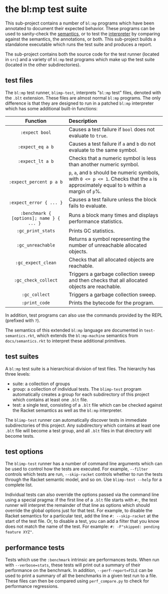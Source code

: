 # the bl:mp test suite

This sub-project contains a number of `bl:mp` programs which have been annotated to document their expected behavior. These programs can be used to sanity-check the [semantics](../docs/semantics.rkt), or to test the [interpreter](../blimp/README.md) by comparing against the semantics, the annotations, or both. This sub-project builds a standalone executable which runs the test suite and produces a report.

The sub-project contains both the source code for the test runner (located in `src`) and a variety of `bl:mp` test programs which make up the test suite (located in the other subdirectories).

## test files
The `bl:mp` test runner, `blimp-test`, interprets "`bl:mp` test" files, denoted with the `.blt` extension. These files are almost normal `bl:mp` programs. The only difference is that they are designed to run in a patched `bl:mp` interpreter which has some additional built-in functions:

  Function                | Description
:------------------------:|:-------------------------------------------------------------------
| `:expect bool`          | Causes a test failure if `bool` does not evaluate to `true`.
| `:expect_eq a b`        | Causes a test failure if `a` and `b` do not evaluate to the same symbol.
| `:expect_lt a b`        | Checks that a numeric symbol is less than another numeric symbol.
| `:expect_percent p a b` | `p`, `a`, and `b` should be numeric symbols, with `0 <= p <= 1`. Checks that the `a` is approximately equal to `b` within a margin of `p`%.
| `:expect_error { ... }` | Causes a test failure unless the block fails to evaluate.
| `:benchmark { [options]; name } { ... } ` | Runs a block many times and displays performance statistics.
| `:gc_print_stats`       | Prints GC statistics.
| `:gc_unreachable`       | Returns a symbol representing the number of unreachable allocated objects.
| `:gc_expect_clean`      | Checks that all allocated objects are reachable.
| `:gc_check_collect`     | Triggers a garbage collection sweep and then checks that all allocated objects are reachable.
| `:gc_collect`           | Triggers a garbage collection sweep.
| `:print_code`           | Prints the bytecode for the program.

In addition, test programs can also use the commands provided by the REPL (prefixed with `?`).

The semantics of this extended `bl:mp` language are documented in `test-semantics.rkt`, which extends the `bl:mp-machine` semantics from `docs/semantics.rkt` to interpret these additional primitives.

## test suites
A `bl:mp` test suite is a hierarchical division of test files. The hierarchy has three levels:
* suite: a collection of groups
* group: a collection of individual tests. The `blimp-test` program automatically creates a group for each subdirectory of this project which contains at least one `.blt` file.
* test: a single test, consisting of a `.blt` file which can be checked against the Racket semantics as well as the `bl:mp` interpreter.

The `blimp-test` runner can automatically discover tests in immediate subdirectories of this project. Any subdirectory which contains at least one `.blt` file will become a test group, and all `.blt` files in that directory will become tests.

## test options
The `blimp-test` runner has a number of command line arguments which can be used to control how the tests are executed. For example, `--filter` controls which tests are run, `--skip-racket` controls whether to run the tests through the Racket semantic model, and so on. Use `blimp-test --help` for a complete list.

Individual tests can also override the options passed via the command line using a special pragma: if the first line of a `.blt` file starts with `#:`, the test runner will interpret the remainder of that line as options which should override the global options just for that test. For example, to disable the Racket semantics for a particular test, add the line `#: --skip-racket` at the start of the test file. Or, to disable a test, you can add a filter that you know does not match the name of the test. For example: `#: -F"skipped: pending feature XYZ"`.

## performance tests
Tests which use the `:benchmark` intrinsic are performances tests. When run with `--verbose=stats`, these tests will print out a summary of their performance on the benchmark. In addition, `--perf-report=FILE` can be used to print a summary of all the benchmarks in a given test run to a file. These files can then be compared using `perf_compare.py` to check for performance regressions.
